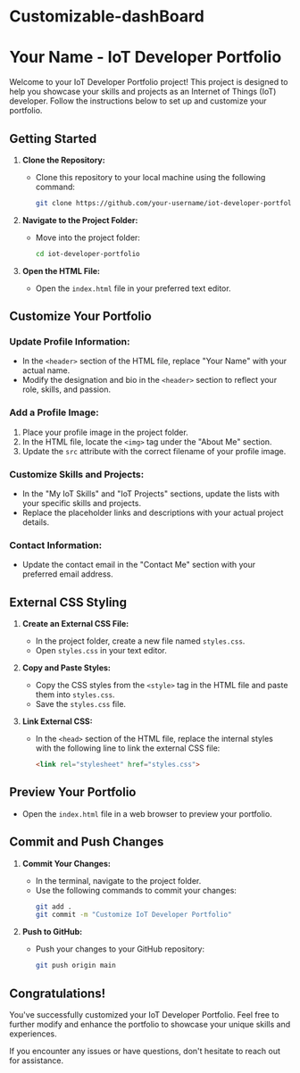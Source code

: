# Customizable-dashBoard

# Your Name - IoT Developer Portfolio

Welcome to your IoT Developer Portfolio project! This project is designed to help you showcase your skills and projects as an Internet of Things (IoT) developer. Follow the instructions below to set up and customize your portfolio.

## Getting Started

1. **Clone the Repository:**
   - Clone this repository to your local machine using the following command:
     ```bash
     git clone https://github.com/your-username/iot-developer-portfolio.git
     ```

2. **Navigate to the Project Folder:**
   - Move into the project folder:
     ```bash
     cd iot-developer-portfolio
     ```

3. **Open the HTML File:**
   - Open the `index.html` file in your preferred text editor.

## Customize Your Portfolio

### Update Profile Information:

- In the `<header>` section of the HTML file, replace "Your Name" with your actual name.
- Modify the designation and bio in the `<header>` section to reflect your role, skills, and passion.

### Add a Profile Image:

1. Place your profile image in the project folder.
2. In the HTML file, locate the `<img>` tag under the "About Me" section.
3. Update the `src` attribute with the correct filename of your profile image.

### Customize Skills and Projects:

- In the "My IoT Skills" and "IoT Projects" sections, update the lists with your specific skills and projects.
- Replace the placeholder links and descriptions with your actual project details.

### Contact Information:

- Update the contact email in the "Contact Me" section with your preferred email address.

## External CSS Styling

1. **Create an External CSS File:**
   - In the project folder, create a new file named `styles.css`.
   - Open `styles.css` in your text editor.

2. **Copy and Paste Styles:**
   - Copy the CSS styles from the `<style>` tag in the HTML file and paste them into `styles.css`.
   - Save the `styles.css` file.

3. **Link External CSS:**
   - In the `<head>` section of the HTML file, replace the internal styles with the following line to link the external CSS file:
     ```html
     <link rel="stylesheet" href="styles.css">
     ```

## Preview Your Portfolio

- Open the `index.html` file in a web browser to preview your portfolio.

## Commit and Push Changes

1. **Commit Your Changes:**
   - In the terminal, navigate to the project folder.
   - Use the following commands to commit your changes:
     ```bash
     git add .
     git commit -m "Customize IoT Developer Portfolio"
     ```

2. **Push to GitHub:**
   - Push your changes to your GitHub repository:
     ```bash
     git push origin main
     ```

## Congratulations!

You've successfully customized your IoT Developer Portfolio. Feel free to further modify and enhance the portfolio to showcase your unique skills and experiences.

If you encounter any issues or have questions, don't hesitate to reach out for assistance.
